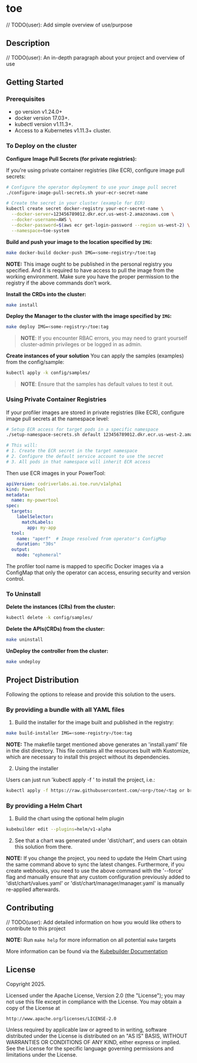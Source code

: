 # toe
// TODO(user): Add simple overview of use/purpose

## Description
// TODO(user): An in-depth paragraph about your project and overview of use

## Getting Started

### Prerequisites
- go version v1.24.0+
- docker version 17.03+.
- kubectl version v1.11.3+.
- Access to a Kubernetes v1.11.3+ cluster.

### To Deploy on the cluster

**Configure Image Pull Secrets (for private registries):**

If you're using private container registries (like ECR), configure image pull secrets:

```sh
# Configure the operator deployment to use your image pull secret
./configure-image-pull-secrets.sh your-ecr-secret-name

# Create the secret in your cluster (example for ECR)
kubectl create secret docker-registry your-ecr-secret-name \
  --docker-server=123456789012.dkr.ecr.us-west-2.amazonaws.com \
  --docker-username=AWS \
  --docker-password=$(aws ecr get-login-password --region us-west-2) \
  --namespace=toe-system
```

**Build and push your image to the location specified by `IMG`:**

```sh
make docker-build docker-push IMG=<some-registry>/toe:tag
```

**NOTE:** This image ought to be published in the personal registry you specified.
And it is required to have access to pull the image from the working environment.
Make sure you have the proper permission to the registry if the above commands don’t work.

**Install the CRDs into the cluster:**

```sh
make install
```

**Deploy the Manager to the cluster with the image specified by `IMG`:**

```sh
make deploy IMG=<some-registry>/toe:tag
```

> **NOTE**: If you encounter RBAC errors, you may need to grant yourself cluster-admin
privileges or be logged in as admin.

**Create instances of your solution**
You can apply the samples (examples) from the config/sample:

```sh
kubectl apply -k config/samples/
```

>**NOTE**: Ensure that the samples has default values to test it out.

### Using Private Container Registries

If your profiler images are stored in private registries (like ECR), configure image pull secrets at the namespace level:

```sh
# Setup ECR access for target pods in a specific namespace
./setup-namespace-secrets.sh default 123456789012.dkr.ecr.us-west-2.amazonaws.com us-west-2

# This will:
# 1. Create the ECR secret in the target namespace
# 2. Configure the default service account to use the secret
# 3. All pods in that namespace will inherit ECR access
```

Then use ECR images in your PowerTool:

```yaml
apiVersion: codriverlabs.ai.toe.run/v1alpha1
kind: PowerTool
metadata:
  name: my-powertool
spec:
  targets:
    labelSelector:
      matchLabels:
        app: my-app
  tool:
    name: "aperf"  # Image resolved from operator's ConfigMap
    duration: "30s"
  output:
    mode: "ephemeral"
```

The profiler tool name is mapped to specific Docker images via a ConfigMap that only the operator can access, ensuring security and version control.

### To Uninstall
**Delete the instances (CRs) from the cluster:**

```sh
kubectl delete -k config/samples/
```

**Delete the APIs(CRDs) from the cluster:**

```sh
make uninstall
```

**UnDeploy the controller from the cluster:**

```sh
make undeploy
```

## Project Distribution

Following the options to release and provide this solution to the users.

### By providing a bundle with all YAML files

1. Build the installer for the image built and published in the registry:

```sh
make build-installer IMG=<some-registry>/toe:tag
```

**NOTE:** The makefile target mentioned above generates an 'install.yaml'
file in the dist directory. This file contains all the resources built
with Kustomize, which are necessary to install this project without its
dependencies.

2. Using the installer

Users can just run 'kubectl apply -f <URL for YAML BUNDLE>' to install
the project, i.e.:

```sh
kubectl apply -f https://raw.githubusercontent.com/<org>/toe/<tag or branch>/dist/install.yaml
```

### By providing a Helm Chart

1. Build the chart using the optional helm plugin

```sh
kubebuilder edit --plugins=helm/v1-alpha
```

2. See that a chart was generated under 'dist/chart', and users
can obtain this solution from there.

**NOTE:** If you change the project, you need to update the Helm Chart
using the same command above to sync the latest changes. Furthermore,
if you create webhooks, you need to use the above command with
the '--force' flag and manually ensure that any custom configuration
previously added to 'dist/chart/values.yaml' or 'dist/chart/manager/manager.yaml'
is manually re-applied afterwards.

## Contributing
// TODO(user): Add detailed information on how you would like others to contribute to this project

**NOTE:** Run `make help` for more information on all potential `make` targets

More information can be found via the [Kubebuilder Documentation](https://book.kubebuilder.io/introduction.html)

## License

Copyright 2025.

Licensed under the Apache License, Version 2.0 (the "License");
you may not use this file except in compliance with the License.
You may obtain a copy of the License at

    http://www.apache.org/licenses/LICENSE-2.0

Unless required by applicable law or agreed to in writing, software
distributed under the License is distributed on an "AS IS" BASIS,
WITHOUT WARRANTIES OR CONDITIONS OF ANY KIND, either express or implied.
See the License for the specific language governing permissions and
limitations under the License.

